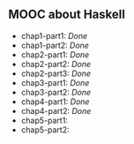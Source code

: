 MOOC about Haskell
------------------

* chap1-part1: _Done_
* chap1-part2: _Done_
* chap2-part1: _Done_
* chap2-part2: _Done_
* chap2-part3: _Done_
* chap3-part1: _Done_
* chap3-part2: _Done_
* chap4-part1: _Done_
* chap4-part2: _Done_
* chap5-part1:
* chap5-part2:
